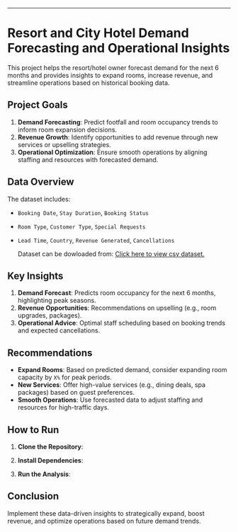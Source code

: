 
---

# Resort and City Hotel Demand Forecasting and Operational Insights

This project helps the resort/hotel owner forecast demand for the next 6 months and provides insights to expand rooms, increase revenue, and streamline operations based on historical booking data.

## Project Goals
1. **Demand Forecasting**: Predict footfall and room occupancy trends to inform room expansion decisions.
2. **Revenue Growth**: Identify opportunities to add revenue through new services or upselling strategies.
3. **Operational Optimization**: Ensure smooth operations by aligning staffing and resources with forecasted demand.

## Data Overview
The dataset includes:
- `Booking Date`, `Stay Duration`, `Booking Status`
- `Room Type`, `Customer Type`, `Special Requests`
- `Lead Time`, `Country`, `Revenue Generated`, `Cancellations`

  Dataset can be dowloaded from: [Click here to view csv dataset.](https://drive.google.com/file/d/1YuS45dO_iTowCq0buTKcMHSpzDlKt1MS/view?usp=sharing)


## Key Insights
1. **Demand Forecast**: Predicts room occupancy for the next 6 months, highlighting peak seasons.
2. **Revenue Opportunities**: Recommendations on upselling (e.g., room upgrades, packages).
3. **Operational Advice**: Optimal staff scheduling based on booking trends and expected cancellations.

## Recommendations
- **Expand Rooms**: Based on predicted demand, consider expanding room capacity by `X%` for peak periods.
- **New Services**: Offer high-value services (e.g., dining deals, spa packages) based on guest preferences.
- **Smooth Operations**: Use forecasted data to adjust staffing and resources for high-traffic days.

## How to Run
1. **Clone the Repository**:

2. **Install Dependencies**:

3. **Run the Analysis**:

## Conclusion
Implement these data-driven insights to strategically expand, boost revenue, and optimize operations based on future demand trends.
